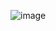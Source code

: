 ![image](https://github.com/denuwan-yasodhana/ros/assets/110303643/7e1e4a47-d019-455c-b94d-6023a4961e39)
